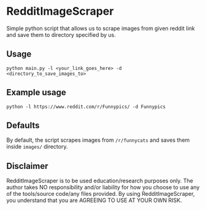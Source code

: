 # RedditImageScraper

Simple python script that allows us to scrape images from given reddit link and save them to directory specified by us.

## Usage
`python main.py -l <your_link_goes_here> -d <directory_to_save_images_to>`

## Example usage
`python -l https://www.reddit.com/r/Funnypics/ -d Funnypics`

## Defaults
By default, the script scrapes images from `/r/funnycats` and saves them inside `images/` directory.

## Disclaimer
RedditImageScraper is to be used education/research purposes only. The author takes NO responsibility and/or liability for how you choose to use any of the tools/source code/any files provided. By using RedditImageScraper, you understand that you are AGREEING TO USE AT YOUR OWN RISK.
